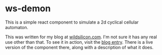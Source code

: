 # ws-demon

This is a simple react component to simulate a 2d cyclical cellular
automaton.

This was written for my blog at
[wildsilicon.com](https://wildsilicon.com).  I'm not sure it has any
real use other than that.  To see it in action, visit the [blog
entry](https://wildsilicon.com/blog/2018/demon).  There is a live
version of the component there, along with a description of what it
does.
